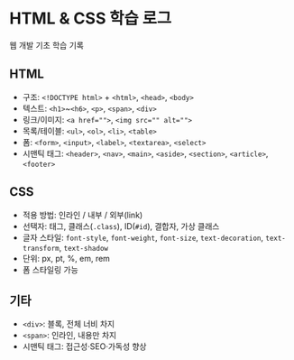 # HTML & CSS 학습 로그

웹 개발 기초 학습 기록


## HTML
- 구조: `<!DOCTYPE html>` + `<html>`, `<head>`, `<body>`
- 텍스트: `<h1>`~`<h6>`, `<p>`, `<span>`, `<div>`
- 링크/이미지: `<a href="">`, `<img src="" alt="">`
- 목록/테이블: `<ul>`, `<ol>`, `<li>`, `<table>`
- 폼: `<form>`, `<input>`, `<label>`, `<textarea>`, `<select>`
- 시맨틱 태그: `<header>`, `<nav>`, `<main>`, `<aside>`, `<section>`, `<article>`, `<footer>`

## CSS
- 적용 방법: 인라인 / 내부 / 외부(link)
- 선택자: 태그, 클래스(`.class`), ID(`#id`), 결합자, 가상 클래스
- 글자 스타일: `font-style`, `font-weight`, `font-size`, `text-decoration`, `text-transform`, `text-shadow`
- 단위: px, pt, %, em, rem
- 폼 스타일링 가능

## 기타
- `<div>`: 블록, 전체 너비 차지  
- `<span>`: 인라인, 내용만 차지  
- 시맨틱 태그: 접근성·SEO·가독성 향상
